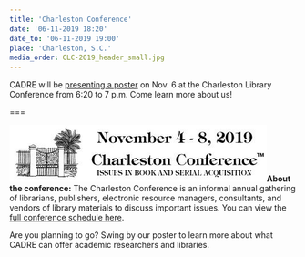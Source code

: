 ```yaml
---
title: 'Charleston Conference'
date: '06-11-2019 18:20'
date_to: '06-11-2019 19:00'
place: 'Charleston, S.C.'
media_order: CLC-2019_header_small.jpg
---
```


CADRE will be [presenting a poster](https://2019charlestonlibraryconference.sched.com/event/UuMl/s2-18-collaborative-archive-and-data-research-environment-cadre-a-big-data-solution-for-research-libraries?iframe=no&w=100%&sidebar=yes&bg=no) on Nov. 6 at the Charleston Library Conference from 6:20 to 7 p.m. Come learn more about us!

===

![A black-and-white logo of a gate and palm tree that reads: November 4 - 8, 2019. Charleston Conference, Issues in Book and Serial Acquistion. Illustration.](CLC-2019_header_small.jpg?classes=float-left)**About the conference:** The Charleston Conference is an informal annual gathering of librarians, publishers, electronic resource managers, consultants, and vendors of library materials to discuss important issues. You can view the [full conference schedule here](https://charlestonlibraryconference.com/full-schedule/). 

Are you planning to go? Swing by our poster to learn more about what CADRE can offer academic researchers and libraries. 